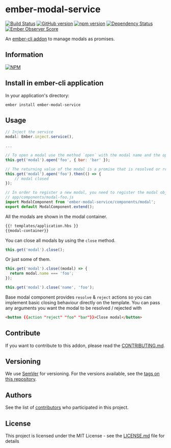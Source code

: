 # ember-modal-service

[![Build Status](https://travis-ci.org/BBVAEngineering/ember-modal-service.svg?branch=master)](https://travis-ci.org/BBVAEngineering/ember-modal-service)
[![GitHub version](https://badge.fury.io/gh/BBVAEngineering%2Fember-modal-service.svg)](https://badge.fury.io/gh/BBVAEngineering%2Fember-modal-service)
[![npm version](https://badge.fury.io/js/ember-modal-service.svg)](https://badge.fury.io/js/ember-modal-service)
[![Dependency Status](https://david-dm.org/BBVAEngineering/ember-modal-service.svg)](https://david-dm.org/BBVAEngineering/ember-modal-service)
[![Ember Observer Score](https://emberobserver.com/badges/ember-modal-service.svg)](https://emberobserver.com/addons/ember-modal-service)

An [ember-cli addon](http://www.ember-cli.com/) to manage modals as promises.

## Information

[![NPM](https://nodei.co/npm/ember-modal-service.png?downloads=true&downloadRank=true)](https://nodei.co/npm/ember-modal-service/)

## Install in ember-cli application

In your application's directory:

    ember install ember-modal-service

## Usage

```javascript
// Inject the service
modal: Ember.inject.service(),

...

// To open a modal use the method `open` with the modal name and the options for the modal.
this.get('modal').open('foo', { bar: 'bar' });

// The returning value of the modal is a promise that is resolved or rejected when the modal is closed.
this.get('modal').open('foo').then(() => {
    // modal closed
});
```

```javascript
// In order to register a new modal, you need to register the modal object in the application container.
// app/components/modal-foo.js
import ModalComponent from 'ember-modal-service/components/modal';
export default ModalComponent.extend();
```

All the modals are shown in the modal container.

```html
{{! templates/application.hbs }}
{{modal-container}}
```

You can close all modals by using the `close` method.

```javascript
this.get('modal').close();
```

Or just some of them.

```javascript
this.get('modal').close((modal) => {
  return modal.name === 'foo';
});

this.get('modal').close('name', 'foo');
```

Base modal component provides `resolve` & `reject` actions so you can implement basic closing behaviour directly on the template. You can pass any arguments you want the modal to be resolved / rejected with

```html
<button {{action "reject" "foo" "bar"}}>Close modal</button>
```

## Contribute

If you want to contribute to this addon, please read the [CONTRIBUTING.md](CONTRIBUTING.md).

## Versioning

We use [SemVer](http://semver.org/) for versioning. For the versions available, see the [tags on this repository](https://github.com/BBVAEngineering/ember-modal-service/tags).


## Authors

See the list of [contributors](https://github.com/BBVAEngineering/ember-modal-service/graphs/contributors) who participated in this project.

## License

This project is licensed under the MIT License - see the [LICENSE.md](LICENSE.md) file for details
